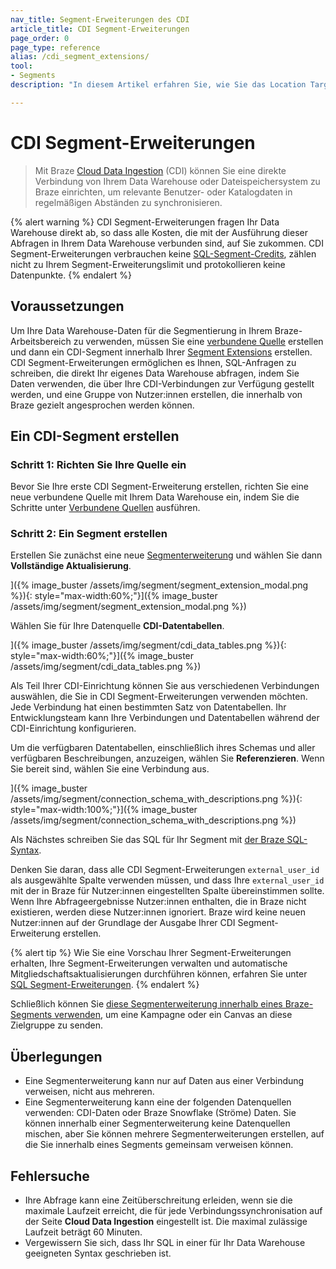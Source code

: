 ```yaml
---
nav_title: Segment-Erweiterungen des CDI
article_title: CDI Segment-Erweiterungen
page_order: 0
page_type: reference
alias: /cdi_segment_extensions/
tool: 
- Segments
description: "In diesem Artikel erfahren Sie, wie Sie das Location Targeting einrichten, mit dem Sie Nutzer nach ihrem Standort segmentieren können."

---
```


# CDI Segment-Erweiterungen

> Mit Braze [Cloud Data Ingestion]({{site.baseurl}}/user_guide/data/cloud_ingestion/overview/) (CDI) können Sie eine direkte Verbindung von Ihrem Data Warehouse oder Dateispeichersystem zu Braze einrichten, um relevante Benutzer- oder Katalogdaten in regelmäßigen Abständen zu synchronisieren.

{% alert warning %}
CDI Segment-Erweiterungen fragen Ihr Data Warehouse direkt ab, so dass alle Kosten, die mit der Ausführung dieser Abfragen in Ihrem Data Warehouse verbunden sind, auf Sie zukommen. CDI Segment-Erweiterungen verbrauchen keine [SQL-Segment-Credits]({{site.baseurl}}/user_guide/engagement_tools/segments/sql_segments/#monitoring-your-sql-segments-usage), zählen nicht zu Ihrem Segment-Erweiterungslimit und protokollieren keine Datenpunkte.
{% endalert %}

## Voraussetzungen

Um Ihre Data Warehouse-Daten für die Segmentierung in Ihrem Braze-Arbeitsbereich zu verwenden, müssen Sie eine [verbundene Quelle]({{site.baseurl}}/user_guide/data/cloud_ingestion/connected_sources/) erstellen und dann ein CDI-Segment innerhalb Ihrer [Segment Extensions]({{site.baseurl}}/user_guide/engagement_tools/segments/segment_extension/) erstellen. CDI Segment-Erweiterungen ermöglichen es Ihnen, SQL-Anfragen zu schreiben, die direkt Ihr eigenes Data Warehouse abfragen, indem Sie Daten verwenden, die über Ihre CDI-Verbindungen zur Verfügung gestellt werden, und eine Gruppe von Nutzer:innen erstellen, die innerhalb von Braze gezielt angesprochen werden können.

## Ein CDI-Segment erstellen

### Schritt 1: Richten Sie Ihre Quelle ein

Bevor Sie Ihre erste CDI Segment-Erweiterung erstellen, richten Sie eine neue verbundene Quelle mit Ihrem Data Warehouse ein, indem Sie die Schritte unter [Verbundene Quellen]({{site.baseurl}}/user_guide/data/cloud_ingestion/connected_sources/) ausführen.

### Schritt 2: Ein Segment erstellen

Erstellen Sie zunächst eine neue [Segmenterweiterung]({{site.baseurl}}/user_guide/engagement_tools/segments/segment_extension/) und wählen Sie dann **Vollständige Aktualisierung**.

]({% image_buster /assets/img/segment/segment_extension_modal.png %}){: style="max-width:60%;"}]({% image_buster /assets/img/segment/segment_extension_modal.png %})

Wählen Sie für Ihre Datenquelle **CDI-Datentabellen**.

]({% image_buster /assets/img/segment/cdi_data_tables.png %}){: style="max-width:60%;"}]({% image_buster /assets/img/segment/cdi_data_tables.png %})

Als Teil Ihrer CDI-Einrichtung können Sie aus verschiedenen Verbindungen auswählen, die Sie in CDI Segment-Erweiterungen verwenden möchten. Jede Verbindung hat einen bestimmten Satz von Datentabellen. Ihr Entwicklungsteam kann Ihre Verbindungen und Datentabellen während der CDI-Einrichtung konfigurieren.

Um die verfügbaren Datentabellen, einschließlich ihres Schemas und aller verfügbaren Beschreibungen, anzuzeigen, wählen Sie **Referenzieren**. Wenn Sie bereit sind, wählen Sie eine Verbindung aus.

]({% image_buster /assets/img/segment/connection_schema_with_descriptions.png %}){: style="max-width:100%;"}]({% image_buster /assets/img/segment/connection_schema_with_descriptions.png %})

Als Nächstes schreiben Sie das SQL für Ihr Segment mit [der Braze SQL-Syntax]({{site.baseurl}}/user_guide/engagement_tools/segments/sql_segments/#writing-sql).

Denken Sie daran, dass alle CDI Segment-Erweiterungen `external_user_id` als ausgewählte Spalte verwenden müssen, und dass Ihre `external_user_id` mit der in Braze für Nutzer:innen eingestellten Spalte übereinstimmen sollte. Wenn Ihre Abfrageergebnisse Nutzer:innen enthalten, die in Braze nicht existieren, werden diese Nutzer:innen ignoriert. Braze wird keine neuen Nutzer:innen auf der Grundlage der Ausgabe Ihrer CDI Segment-Erweiterung erstellen.

{% alert tip %}
Wie Sie eine Vorschau Ihrer Segment-Erweiterungen erhalten, Ihre Segment-Erweiterungen verwalten und automatische Mitgliedschaftsaktualisierungen durchführen können, erfahren Sie unter [SQL Segment-Erweiterungen]({{site.baseurl}}/user_guide/engagement_tools/segments/sql_segments/).
{% endalert %}

Schließlich können Sie [diese Segmenterweiterung innerhalb eines Braze-Segments verwenden]({{site.baseurl}}/user_guide/engagement_tools/segments/segment_extension/#step-5-use-your-extension-in-a-segment), um eine Kampagne oder ein Canvas an diese Zielgruppe zu senden.

## Überlegungen

- Eine Segmenterweiterung kann nur auf Daten aus einer Verbindung verweisen, nicht aus mehreren.    
- Eine Segmenterweiterung kann eine der folgenden Datenquellen verwenden: CDI-Daten oder Braze Snowflake (Ströme) Daten. Sie können innerhalb einer Segmenterweiterung keine Datenquellen mischen, aber Sie können mehrere Segmenterweiterungen erstellen, auf die Sie innerhalb eines Segments gemeinsam verweisen können.

## Fehlersuche

- Ihre Abfrage kann eine Zeitüberschreitung erleiden, wenn sie die maximale Laufzeit erreicht, die für jede Verbindungssynchronisation auf der Seite **Cloud Data Ingestion** eingestellt ist. Die maximal zulässige Laufzeit beträgt 60 Minuten.
- Vergewissern Sie sich, dass Ihr SQL in einer für Ihr Data Warehouse geeigneten Syntax geschrieben ist. 
